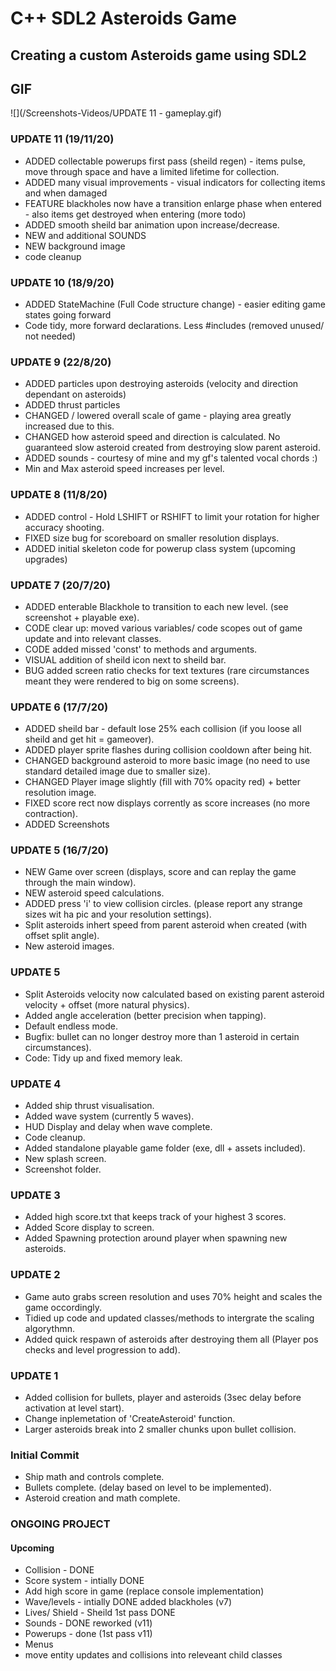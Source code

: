 # C++ SDL2 Asteroids Game

## Creating a custom Asteroids game using SDL2

## GIF
![](/Screenshots-Videos/UPDATE 11 - gameplay.gif)

### UPDATE 11 (19/11/20)
- ADDED collectable powerups first pass (sheild regen) - items pulse, move through space and have a limited lifetime for collection.
- ADDED many visual improvements - visual indicators for collecting items and when damaged
- FEATURE blackholes now have a transition enlarge phase when entered - also items get destroyed when entering (more todo)
- ADDED smooth sheild bar animation upon increase/decrease.
- NEW and additional SOUNDS
- NEW background image
- code cleanup

### UPDATE 10 (18/9/20)
- ADDED StateMachine (Full Code structure change) - easier editing game states going forward
- Code tidy, more forward declarations. Less #includes (removed unused/ not needed)

### UPDATE 9 (22/8/20)
- ADDED particles upon destroying asteroids (velocity and direction dependant on asteroids)
- ADDED thrust particles
- CHANGED / lowered overall scale of game - playing area greatly increased due to this.
- CHANGED how asteroid speed and direction is calculated. No guaranteed slow asteroid created from destroying slow parent asteroid.
- ADDED sounds - courtesy of mine and my gf's talented vocal chords :)
- Min and Max asteroid speed increases per level.

### UPDATE 8 (11/8/20)
- ADDED control - Hold LSHIFT or RSHIFT to limit your rotation for higher accuracy shooting.
- FIXED size bug for scoreboard on smaller resolution displays.
- ADDED initial skeleton code for powerup class system (upcoming upgrades)

### UPDATE 7 (20/7/20)
- ADDED enterable Blackhole to transition to each new level. (see screenshot + playable exe).
- CODE clear up: moved various variables/ code scopes out of game update and into relevant classes.
- CODE added missed 'const' to methods and arguments.
- VISUAL addition of sheild icon next to sheild bar.
- BUG added screen ratio checks for text textures (rare circumstances meant they were rendered to big on some screens).

### UPDATE 6 (17/7/20)
- ADDED sheild bar - default lose 25% each collision (if you loose all sheild and get hit = gameover).
- ADDED player sprite flashes during collision cooldown after being hit.
- CHANGED background asteroid to more basic image (no need to use standard detailed image due to smaller size).
- CHANGED Player image slightly (fill with 70% opacity red) + better resolution image.
- FIXED score rect now displays corrently as score increases (no more contraction).
- ADDED Screenshots

### UPDATE 5 (16/7/20)
- NEW Game over screen (displays, score and can replay the game through the main window).
- NEW asteroid speed calculations.
- ADDED press 'i' to view collision circles. (please report any strange sizes wit ha pic and your resolution settings).
- Split asteroids inhert speed from parent asteroid when created (with offset split angle).
- New asteroid images.

### UPDATE 5
- Split Asteroids velocity now calculated based on existing parent asteroid velocity + offset (more natural physics).
- Added angle acceleration (better precision when tapping).
- Default endless mode.
- Bugfix: bullet can no longer destroy more than 1 asteroid in certain circumstances).
- Code: Tidy up and fixed memory leak.

### UPDATE 4
- Added ship thrust visualisation.
- Added wave system (currently 5 waves).
- HUD Display and delay when wave complete.
- Code cleanup.
- Added standalone playable game folder (exe, dll + assets included).
- New splash screen.
- Screenshot folder.

### UPDATE 3
- Added high score.txt that keeps track of your highest 3 scores.
- Added Score display to screen.
- Added Spawning protection around player when spawning new asteroids. 

### UPDATE 2
- Game auto grabs screen resolution and uses 70% height and scales the game occordingly.
- Tidied up code and updated classes/methods to intergrate the scaling algorythmn.
- Added quick respawn of asteroids after destroying them all (Player pos checks and level progression to add).

### UPDATE 1
- Added collision for bullets, player and asteroids (3sec delay before activation at level start).
- Change inplemetation of 'CreateAsteroid' function.
- Larger asteroids break into 2 smaller chunks upon bullet collision.

### Initial Commit
- Ship math and controls complete.
- Bullets complete. (delay based on level to be implemented).
- Asteroid creation and math complete.

### ONGOING PROJECT
#### Upcoming
- Collision - DONE
- Score system - intially DONE
- Add high score in game (replace console implementation)
- Wave/levels - intially DONE added blackholes (v7)
- Lives/ Shield - Sheild 1st pass DONE
- Sounds - DONE reworked (v11)
- Powerups - done (1st pass v11)
- Menus
- move entity updates and collisions into releveant child classes